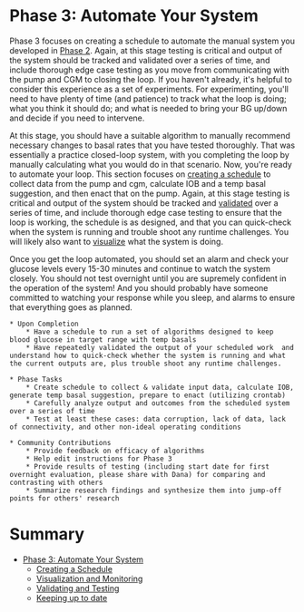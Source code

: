 # Phase 3: Automate Your System

Phase 3 focuses on creating a schedule to automate the manual system you developed in [Phase 2](../../docs/Build-manual-system/considerations.md). Again, at this stage testing is critical and output of the system should be tracked and validated over a series of time, and include thorough edge case testing as you move from communicating with the pump and CGM to closing the loop. If you haven't already, it's helpful to consider this experience as a set of experiments. For experimenting, you'll need to have plenty of time (and patience) to track what the loop is doing; what you think it should do; and what is needed to bring your BG up/down and decide if you need to intervene. 

At this stage, you should have a suitable algorithm to manually recommend necessary changes to basal rates that you have tested thoroughly. That was essentially a practice closed-loop system, with you completing the loop by manually calculating what you would do in that scenario. Now, you're ready to automate your loop. This section focuses on [creating a schedule](create-schedule.md) to collect data from the pump and cgm, calculate IOB and a temp basal suggestion, and then enact that on the pump. Again, at this stage testing is critical and output of the system should be tracked and [validated](validate-output.md) over a series of time, and include thorough edge case testing to ensure that the loop is working, the schedule is as designed, and that you can quick-check when the system is running and trouble shoot any runtime challenges. You will likely also want to [visualize](vizualization.md) what the system is doing.

Once you get the loop automated, you should set an alarm and check your glucose levels every 15-30 minutes and continue to watch the system closely. You should not test overnight until you are supremely confident in the operation of the system! And you should probably have someone committed to watching your response while you sleep, and alarms to ensure that everything goes as planned.

	* Upon Completion
		* Have a schedule to run a set of algorithms designed to keep blood glucose in target range with temp basals
		* Have repeatedly validated the output of your scheduled work  and understand how to quick-check whether the system is running and what the current outputs are, plus trouble shoot any runtime challenges.

	* Phase Tasks
		* Create schedule to collect & validate input data, calculate IOB, generate temp basal suggestion, prepare to enact (utilizing crontab)
		* Carefully analyze output and outcomes from the scheduled system over a series of time
		* Test at least these cases: data corruption, lack of data, lack of connectivity, and other non-ideal operating conditions

	* Community Contributions
		* Provide feedback on efficacy of algorithms
		* Help edit instructions for Phase 3
		* Provide results of testing (including start date for first overnight evaluation, please share with Dana) for comparing and contrasting with others
		* Summarize research findings and synthesize them into jump-off points for others' research


# Summary

* [Phase 3: Automate Your System](../../docs/Automate-system/considerations.md)
   * [Creating a Schedule](../../docs/Automate-system/create-schedule.md)
   * [Visualization and Monitoring](../../docs/Automate-system/vizualization.md)
   * [Validating and Testing](../../docs/Automate-system/validate-output.md)
   * [Keeping up to date](../../docs/Automate-system/keeping-up-to-date.md)
